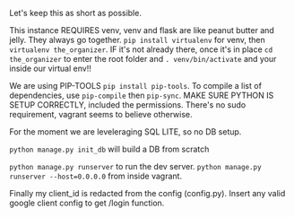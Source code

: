 Let's keep this as short as possible.


This instance REQUIRES venv, venv and flask are like peanut butter and jelly. They always go together.
`pip install virtualenv` for venv, then `virtualenv the_organizer`. IF it's not already there, once it's in place `cd the_organizer` to enter the root folder and `. venv/bin/activate` and your inside our virtual env!!

We are using PIP-TOOLS `pip install pip-tools`. To compile a list of dependencies, use `pip-compile` then `pip-sync`. MAKE SURE PYTHON IS SETUP CORRECTLY, included the permissions. There's no sudo requirement, vagrant seems to believe otherwise.

For the moment we are leveleraging SQL LITE, so no DB setup.

`python manage.py init_db` will build a DB from scratch

`python manage.py runserver` to run the dev server.
`python manage.py runserver --host=0.0.0.0` from inside vagrant.


Finally my client_id is redacted from the config (config.py). Insert any valid google client config to get /login function.



